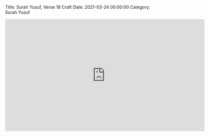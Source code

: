 Title: Surah Yusuf, Verse 18 Craft
Date: 2021-03-24 00:00:00
Category: Surah Yusuf

<iframe width="650" height="365" src="https://www.youtube.com/embed/3hA2HEennPE?start=64" title="YouTube video player" frameborder="0" allow="accelerometer; autoplay; clipboard-write; encrypted-media; gyroscope; picture-in-picture" allowfullscreen></iframe>